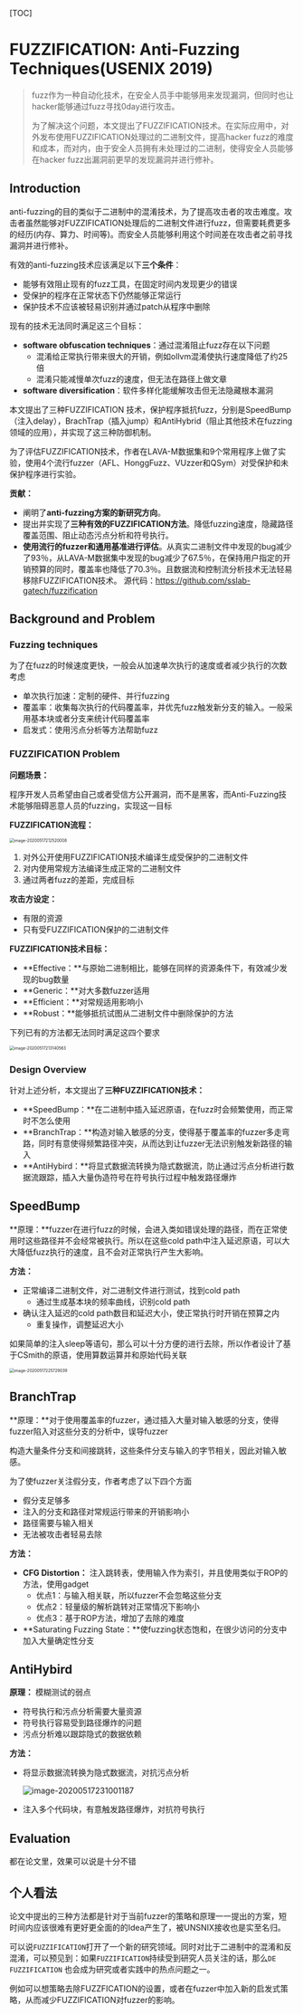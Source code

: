 [TOC]

# FUZZIFICATION: Anti-Fuzzing Techniques(USENIX 2019)

> fuzz作为一种自动化技术，在安全人员手中能够用来发现漏洞，但同时也让hacker能够通过fuzz寻找0day进行攻击。
>
> 为了解决这个问题，本文提出了FUZZIFICATION技术。在实际应用中，对外发布使用FUZZIFICATION处理过的二进制文件，提高hacker fuzz的难度和成本，而对内，由于安全人员拥有未处理过的二进制，使得安全人员能够在hacker fuzz出漏洞前更早的发现漏洞并进行修补。



<!--more-->

## Introduction

anti-fuzzing的目的类似于二进制中的混淆技术，为了提高攻击者的攻击难度。攻击者虽然能够对FUZZIFICATION处理后的二进制文件进行fuzz，但需要耗费更多的经历(内存、算力、时间等)。而安全人员能够利用这个时间差在攻击者之前寻找漏洞并进行修补。

有效的anti-fuzzing技术应该满足以下**三个条件**：

- 能够有效阻止现有的fuzz工具，在固定时间内发现更少的错误
- 受保护的程序在正常状态下仍然能够正常运行
- 保护技术不应该被轻易识别并通过patch从程序中删除



现有的技术无法同时满足这三个目标：

- **software obfuscation techniques**：通过混淆阻止fuzz存在以下问题
  - 混淆给正常执行带来很大的开销，例如ollvm混淆使执行速度降低了约25倍
  - 混淆只能减慢单次fuzz的速度，但无法在路径上做文章
- **software diversification**：软件多样化能缓解攻击但无法隐藏根本漏洞



本文提出了三种FUZZIFICATION 技术，保护程序抵抗fuzz，分别是SpeedBump（注入delay），BrachTrap（插入jump）和AntiHybrid（阻止其他技术在fuzzing领域的应用），并实现了这三种防御机制。

为了评估FUZZIFICATION技术，作者在LAVA-M数据集和9个常用程序上做了实验，使用4个流行fuzzer（AFL、HonggFuzz、VUzzer和QSym）对受保护和未保护程序进行实验。



**贡献：**

- 阐明了**anti-fuzzing方案的新研究方向**。
- 提出并实现了**三种有效的FUZZIFICATION方法**。降低fuzzing速度，隐藏路径覆盖范围、阻止动态污点分析和符号执行。
- **使用流行的fuzzer和通用基准进行评估**。从真实二进制文件中发现的bug减少了93％，从LAVA-M数据集中发现的bug减少了67.5％，在保持用户指定的开销预算的同时，覆盖率也降低了70.3％。且数据流和控制流分析技术无法轻易移除FUZZIFICATION技术。 源代码：https://github.com/sslab-gatech/fuzzification



## Background and Problem

### Fuzzing techniques

为了在fuzz的时候速度更快，一般会从加速单次执行的速度或者减少执行的次数考虑

- 单次执行加速：定制的硬件、并行fuzzing
- 覆盖率：收集每次执行的代码覆盖率，并优先fuzz触发新分支的输入。一般采用基本块或者分支来统计代码覆盖率
- 启发式：使用污点分析等方法帮助fuzz



### FUZZIFICATION Problem

**问题场景：**

程序开发人员希望由自己或者受信方公开漏洞，而不是黑客，而Anti-Fuzzing技术能够阻碍恶意人员的fuzzing，实现这一目标



**FUZZIFICATION流程：**

<img src="https://tva1.sinaimg.cn/large/007S8ZIlly1gevrm8v2lmj30ua0h20y4.jpg" alt="image-20200517212520008" style="zoom:50%;" />

1. 对外公开使用FUZZIFICATION技术编译生成受保护的二进制文件
2. 对内使用常规方法编译生成正常的二进制文件
3. 通过两者fuzz的差距，完成目标

**攻击方设定：**

- 有限的资源
- 只有受FUZZIFICATION保护的二进制文件

**FUZZIFICATION技术目标：**

- **Effective：**与原始二进制相比，能够在同样的资源条件下，有效减少发现的bug数量
- **Generic：**对大多数fuzzer适用
- **Efficient：**对常规适用影响小
- **Robust：**能够抵抗试图从二进制文件中删除保护的方法

下列已有的方法都无法同时满足这四个要求

<img src="https://tva1.sinaimg.cn/large/007S8ZIlly1gevrsukswqj30vg0d8q6c.jpg" alt="image-20200517213140563" style="zoom:50%;" />



### Design Overview

针对上述分析，本文提出了**三种FUZZIFICATION技术：**

- **SpeedBump：**在二进制中插入延迟原语，在fuzz时会频繁使用，而正常时不怎么使用
- **BranchTrap：**构造对输入敏感的分支，使得基于覆盖率的fuzzer多走弯路，同时有意使得频繁路径冲突，从而达到让fuzzer无法识别触发新路径的输入
- **AntiHybird：**将显式数据流转换为隐式数据流，防止通过污点分析进行数据流跟踪，插入大量伪造符号在符号执行过程中触发路径爆炸



## SpeedBump

**原理：**fuzzer在进行fuzz的时候，会进入类如错误处理的路径，而在正常使用时这些路径并不会经常被执行。所以在这些cold path中注入延迟原语，可以大大降低fuzz执行的速度，且不会对正常执行产生大影响。

**方法：** 

- 正常编译二进制文件，对二进制文件进行测试，找到cold path 
  - 通过生成基本块的频率曲线，识别cold path
- 确认注入延迟的cold path数目和延迟大小，使正常执行时开销在预算之内
  - 重复操作，调整延迟大小



如果简单的注入sleep等语句，那么可以十分方便的进行去除，所以作者设计了基于CSmith的原语，使用算数运算并和原始代码关联

<img src="https://tva1.sinaimg.cn/large/007S8ZIlly1gevua4kn1sj30ti0ii44l.jpg" alt="image-20200517225729039" style="zoom:50%;" />



## BranchTrap

**原理：**对于使用覆盖率的fuzzer，通过插入大量对输入敏感的分支，使得fuzzer陷入对这些分支的分析中，误导fuzzer



构造大量条件分支和间接跳转，这些条件分支与输入的字节相关，因此对输入敏感。

为了使fuzzer关注假分支，作者考虑了以下四个方面

- 假分支足够多
- 注入的分支和路径对常规运行带来的开销影响小
- 路径需要与输入相关
- 无法被攻击者轻易去除



**方法：**

- **CFG Distortion：** 注入跳转表，使用输入作为索引，并且使用类似于ROP的方法，使用gadget
  - 优点1：与输入相关联，所以fuzzer不会忽略这些分支
  - 优点2：轻量级的解析跳转对正常情况下影响小
  - 优点3：基于ROP方法，增加了去除的难度
- **Saturating Fuzzing State：**使fuzzing状态饱和，在很少访问的分支中加入大量确定性分支



## AntiHybird

**原理：** 模糊测试的弱点

- 符号执行和污点分析需要大量资源
- 符号执行容易受到路径爆炸的问题
- 污点分析难以跟踪隐式的数据依赖



**方法：**

- 将显示数据流转换为隐式数据流，对抗污点分析

  ![image-20200517231001187](https://tva1.sinaimg.cn/large/007S8ZIlly1gevun69r6rj30w00ks0zx.jpg)

- 注入多个代码块，有意触发路径爆炸，对抗符号执行



## Evaluation

都在论文里，效果可以说是十分不错



## 个人看法

论文中提出的三种方法都是针对于当前fuzzer的策略和原理一一提出的方案，短时间内应该很难有更好更全面的的Idea产生了，被UNSNIX接收也是实至名归。

可以说`FUZZIFICATION`打开了一个新的研究领域。同时对比于二进制中的混淆和反混淆，可以预见到：如果`FUZZIFICATION`持续受到研究人员关注的话，那么`DE FUZZIFICATION` 也会成为研究或者实践中的热点问题之一。

例如可以想策略去除FUZZFICATION的设置，或者在fuzzer中加入新的启发式策略，从而减少FUZZIFICATION对fuzzer的影响。













